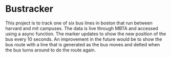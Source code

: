 # Bustracker
This project is to track one of six bus lines in boston that run between harvard and mit campuses. 
The data is live through MBTA and accessed using a async function. 
The marker updates to show the new position of the bus every 10 seconds.
An improvement in the future would be to show the bus route with a line that is generated as the bus moves and delted when the bus turns around to do the route again. 


